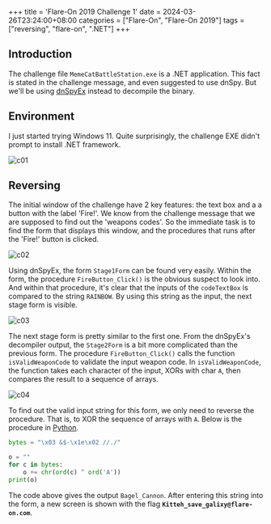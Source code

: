 +++
title = 'Flare-On 2019 Challenge 1'
date = 2024-03-26T23:24:00+08:00
categories = ["Flare-On", "Flare-On 2019"]
tags = ["reversing", "flare-on", ".NET"]
+++

## Introduction

The challenge file `MemeCatBattleStation.exe` is a .NET application. This fact
is stated in the challenge message, and even suggested to use dnSpy. But we'll
be using [dnSpyEx][dnspyex] instead to decompile the binary.

## Environment

I just started trying Windows 11. Quite surprisingly, the challenge EXE didn't
prompt to install .NET framework.

![c01](./flareon2019c01_img01.png)

## Reversing

The initial window of the challenge have 2 key features: the text box and a
a button with the label 'Fire!'. We know from the challenge message that we are
supposed to find out the 'weapons codes'. So the immediate task is to find the
form that displays this window, and the procedures that runs after the 'Fire!'
button is clicked.

![c02](./flareon2019c01_img02.png)

Using dnSpyEx, the form `Stage1Form` can be found very easily. Within the form,
the procedure `FireButton_Click()` is the obvious suspect to look into. And
within that procedure, it's clear that the inputs of the `codeTextBox` is
compared to the string `RAINBOW`. By using this string as the input, the next
stage form is visible.

![c03](./flareon2019c01_img03.png)

The next stage form is pretty similar to the first one. From the dnSpyEx's
decompiler output, the `Stage2Form` is a bit more complicated than the previous
form. The procedure `FireButton_Click()` calls the function `isValidWeaponCode`
to validate the input weapon code. In `isValidWeaponCode`, the function takes
each character of the input, XORs with char `A`, then compares the result to
a sequence of arrays.

![c04](./flareon2019c01_img04.png)

To find out the valid input string for this form, we only need to reverse the
procedure. That is, to XOR the sequence of arrays with `A`. Below is the
procedure in [Python][f19c01gh].

```python
bytes = "\x03 &$-\x1e\x02 //./"

o = ""
for c in bytes:
    o += chr(ord(c) ^ ord('A'))
print(o)
```

The code above gives the output `Bagel_Cannon`. After entering this string into
the form, a new screen is shown with the flag **`Kitteh_save_galixy@flare-on.com`**.

[dnspyex]: https://github.com/dnSpyEx/dnSpy
[f19c01gh]: https://github.com/junyian/flare-on-2019/tree/main/c01
